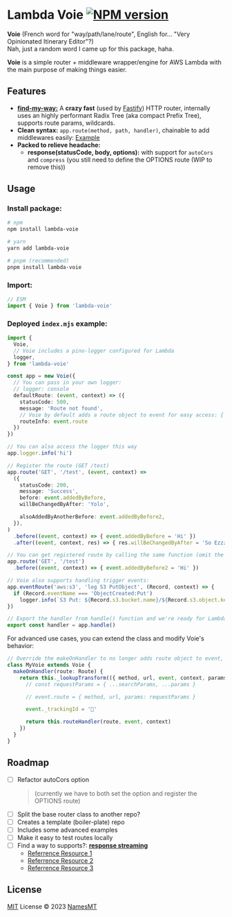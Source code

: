 # Lambda Voie [![NPM version](https://img.shields.io/npm/v/lambda-voie?color=a1b858&label=)](https://www.npmjs.com/package/lambda-voie)

**Voie** (French word for "way/path/lane/route", English for... "Very Opinionated Itinerary Editor"?)  
Nah, just a random word I came up for this package, haha.  

**Voie** is a simple router + middleware wrapper/engine for AWS Lambda with the main purpose of making things easier.

## Features

- [**find-my-way:**](https://github.com/delvedor/find-my-way) A **crazy fast** (used by [Fastify](https://fastify.dev/benchmarks)) HTTP router, internally uses an highly performant Radix Tree (aka compact Prefix Tree), supports route params, wildcards.
- **Clean syntax:** `app.route(method, path, handler)`, chainable to add middlewares easily: [Example](#deployed-indexmjs-example)
- **Packed to relieve headache:**
  - **response(statusCode, body, options):** with support for `autoCors` and `compress` (you still need to define the OPTIONS route (WIP to remove this))

## Usage

### Install package:

```sh
# npm
npm install lambda-voie

# yarn
yarn add lambda-voie

# pnpm (recommended)
pnpm install lambda-voie
```

### Import:

```ts
// ESM
import { Voie } from 'lambda-voie'
```

### Deployed `index.mjs` example:
```ts
import {
  Voie,
  // Voie includes a pino-logger configured for Lambda
  logger, 
} from 'lambda-voie'

const app = new Voie({
  // You can pass in your own logger:
  // logger: console
  defaultRoute: (event, context) => ({
    statusCode: 500,
    message: 'Route not found',
    // Voie by default adds a route object to event for easy access: { method, path, params }
    routeInfo: event.route
  })
})

// You can also access the logger this way
app.logger.info('hi')

// Register the route (GET /test)
app.route('GET', '/test', (event, context) =>
  ({
    statusCode: 200,
    message: 'Success',
    before: event.addedByBefore,
    willBeChangedByAfter: 'Yolo',

    alsoAddedByAnotherBefore: event.addedByBefore2,
  }),
)
  .before((event, context) => { event.addedByBefore = 'Hi' })
  .after((event, context, res) => { res.willBeChangedByAfter = 'So Ezzzz' })

// You can get registered route by calling the same function (omit the handler):
app.route('GET', '/test')
  .before((event, context) => { event.addedByBefore2 = 'Hi' })

// Voie also supports handling trigger events:
app.eventRoute('aws:s3', 'log S3 PutObject', (Record, context) => {
  if (Record.eventName === 'ObjectCreated:Put')
    logger.info(`S3 Put: ${Record.s3.bucket.name}/${Record.s3.object.key}`)
})

// Export the handler from handle() function and we're ready for Lambda!
export const handler = app.handle()
```

For advanced use cases, you can extend the class and modify Voie's behavior:
```ts
// Override the makeOnHandler to no longer adds route object to event, and instead adds a tracking ID
class MyVoie extends Voie {
  makeOnHandler(route: Route) {
    return this._lookupTransform(({ method, url, event, context, params, store, searchParams }) => {
      // const requestParams = { ...searchParams, ...params }

      // event.route = { method, url, params: requestParams }

      event._trackingId = '🦄'

      return this.routeHandler(route, event, context)
    })
  }
}
```

## Roadmap

- [ ] Refactor autoCors option
  > (currently we have to both set the option and register the OPTIONS route)
- [ ] Split the base router class to another repo?
- [ ] Creates a template (boiler-plate) repo
- [ ] Includes some advanced examples
- [ ] Make it easy to test routes locally
- [ ] Find a way to supports?: [**response streaming**](https://aws.amazon.com/blogs/compute/introducing-aws-lambda-response-streaming/)
  - [Referrence Resource 1](https://github.com/astuyve/lambda-stream)
  - [Referrence Resource 2](https://advancedweb.hu/how-to-use-the-aws-lambda-streaming-response-type/)
  - [Referrence Resource 3](https://github.com/dherault/serverless-offline/issues/1681)

## License

[MIT](./LICENSE) License © 2023 [NamesMT](https://github.com/NamesMT)
